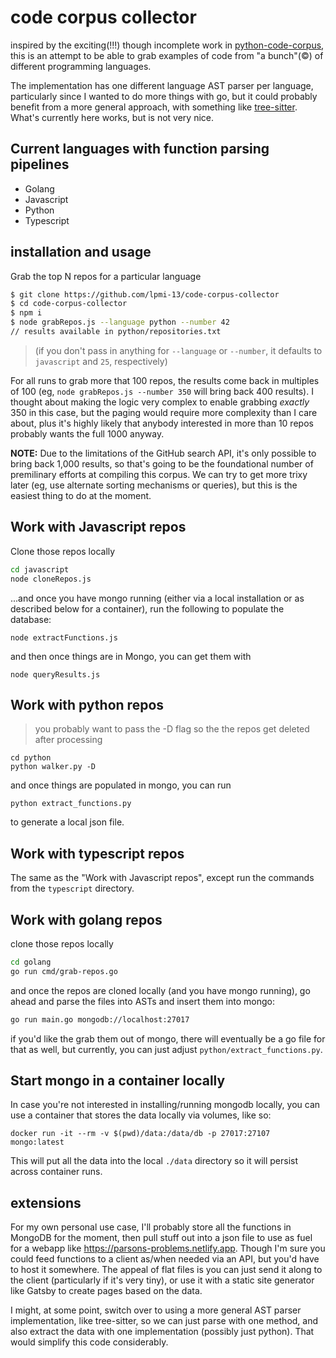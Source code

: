 # code corpus collector

inspired by the exciting(!!!) though incomplete work in [python-code-corpus](https://github.com/lpmi-13/python-code-corpus), this is an attempt to be able to grab examples of code from "a bunch"(&copy;) of different programming languages.

The implementation has one different language AST parser per language, particularly since I wanted to do more things with go, but it could probably benefit from a more general approach, with something like [tree-sitter](https://github.com/tree-sitter/tree-sitter). What's currently here works, but is not very nice.

## Current languages with function parsing pipelines

- Golang
- Javascript
- Python
- Typescript

## installation and usage

Grab the top N repos for a particular language

```bash
$ git clone https://github.com/lpmi-13/code-corpus-collector
$ cd code-corpus-collector
$ npm i
$ node grabRepos.js --language python --number 42
// results available in python/repositories.txt
```

> (if you don't pass in anything for `--language` or `--number`, it defaults to `javascript` and `25`, respectively)

For all runs to grab more that 100 repos, the results come back in multiples of 100 (eg, `node grabRepos.js --number 350` will bring back 400 results). I thought about making the logic very complex to enable grabbing _exactly_ 350 in this case, but the paging would require more complexity than I care about, plus it's highly likely that anybody interested in more than 10 repos probably wants the full 1000 anyway.

**NOTE:** Due to the limitations of the GitHub search API, it's only possible to bring back 1,000 results, so that's going to be the foundational number of premilinary efforts at compiling this corpus. We can try to get more trixy later (eg, use alternate sorting mechanisms or queries), but this is the easiest thing to do at the moment.

## Work with Javascript repos

Clone those repos locally

```bash
cd javascript
node cloneRepos.js
```

...and once you have mongo running (either via a local installation or as described below for a container), run the following to populate the database:

```
node extractFunctions.js
```

and then once things are in Mongo, you can get them with

```
node queryResults.js
```

## Work with python repos

> you probably want to pass the -D flag so the the repos get deleted after processing

```
cd python
python walker.py -D
```

and once things are populated in mongo, you can run

```
python extract_functions.py
```

to generate a local json file.


## Work with typescript repos

The same as the "Work with Javascript repos", except run the commands from the `typescript` directory.

## Work with golang repos

clone those repos locally

```bash
cd golang
go run cmd/grab-repos.go
```

and once the repos are cloned locally (and you have mongo running), go ahead and parse the files into ASTs and insert them into mongo:

```bash
go run main.go mongodb://localhost:27017
```

if you'd like the grab them out of mongo, there will eventually be a go file for that as well, but currently, you can just adjust `python/extract_functions.py`.


## Start mongo in a container locally

In case you're not interested in installing/running mongodb locally, you can use a container that stores the data locally via volumes, like so:

```
docker run -it --rm -v $(pwd)/data:/data/db -p 27017:27107 mongo:latest
```

This will put all the data into the local `./data` directory so it will persist across container runs.

## extensions

For my own personal use case, I'll probably store all the functions in MongoDB for the moment, then pull stuff out into a json file to use as fuel for a webapp like https://parsons-problems.netlify.app. Though I'm sure you could feed functions to a client as/when needed via an API, but you'd have to host it somewhere. The appeal of flat files is you can just send it along to the client (particularly if it's very tiny), or use it with a static site generator like Gatsby to create pages based on the data.

I might, at some point, switch over to using a more general AST parser implementation, like tree-sitter, so we can just parse with one method, and also extract the data with one implementation (possibly just python). That would simplify this code considerably.
